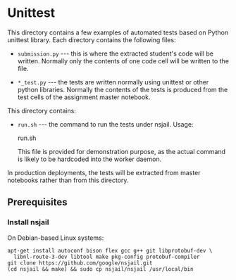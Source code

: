 # Unittest

This directory contains a few examples of automated tests based
on Python unittest library. Each directory contains the following files:

* `submission.py` --- this is where the extracted student's code will be written.
  Normally only the contents of one code cell will be written to the file.

* `*_test.py` --- the tests are written normally using unittest or other python
  libraries. Normally the contents of the tests is produced from the test
  cells of the assignment master notebook.

This directory contains:

* `run.sh` --- the command to run the tests under nsjail. Usage:
  
    run.sh <directories>

  This file is provided for demonstration purpose, as the actual command is
  likely to be hardcoded into the worker daemon.

In production deployments, the tests will be extracted from master notebooks
rather than from this directory.

## Prerequisites

### Install nsjail

On Debian-based Linux systems:

    apt-get install autoconf bison flex gcc g++ git libprotobuf-dev \
      libnl-route-3-dev libtool make pkg-config protobuf-compiler
    git clone https://github.com/google/nsjail.git
    (cd nsjail && make) && sudo cp nsjail/nsjail /usr/local/bin
